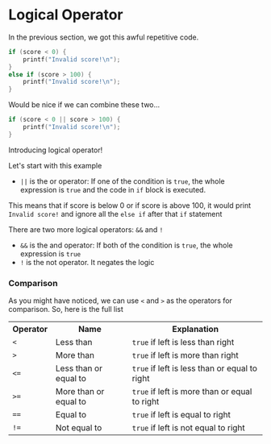 # Logical Operator

In the previous section, we got this awful repetitive code.

```c
if (score < 0) {
    printf("Invalid score!\n");
}
else if (score > 100) {
    printf("Invalid score!\n");
}
```

Would be nice if we can combine these two...

```c
if (score < 0 || score > 100) {
    printf("Invalid score!\n");
}
```

Introducing logical operator!

Let's start with this example

- `||` is the $\text{or}$ operator: If one of the condition is `true`, the whole expression is `true` and the code in `if` block is executed.

This means that if score is below $0$ $\text{or}$ if score is above $100$, it would print `Invalid score!` and ignore all the `else if` after that `if` statement

There are two more logical operators: `&&` and `!`

- `&&` is the $\text{and}$ operator: If both of the condition is `true`, the whole expression is `true`
- `!` is the $\text{not}$ operator. It negates the logic

### Comparison

As you might have noticed, we can use `<` and `>` as the operators for comparison. So, here is the full list

<table>
    <tr>
        <th>Operator</th>
        <th>Name</th>
        <th>Explanation</th>
    </tr>
    <tr>
        <td><code><</code></td>
        <td>Less than</td>
        <td><code>true</code> if left is less than right</td>
    </tr>
    <tr>
        <td><code>></code></td>
        <td>More than</td>
        <td><code>true</code> if left is more than right</td>
    </tr>
    <tr>
        <td><code><=</code></td>
        <td>Less than or equal to</td>
        <td><code>true</code> if left is less than or equal to right</td>
    </tr>
    <tr>
        <td><code>>=</code></td>
        <td>More than or equal to</td>
        <td><code>true</code> if left is more than or equal to right</td>
    </tr>
    <tr>
        <td><code>==</code></td>
        <td>Equal to</td>
        <td><code>true</code> if left is equal to right</td>
    </tr>
    <tr>
        <td><code>!=</code></td>
        <td>Not equal to</td>
        <td><code>true</code> if left is not equal to right</td>
    </tr>
</table>